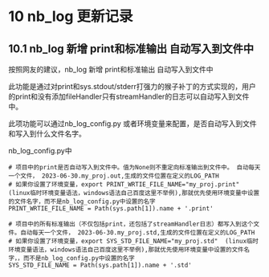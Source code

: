 # 10 nb_log 更新记录

## 10.1 nb_log 新增 print和标准输出 自动写入到文件中

按照网友的建议，nb_log 新增 print和标准输出 自动写入到文件中

此功能是通过对print和sys.stdout/stderr打强力的猴子补丁的方式实现的，用户的print和没有添加fileHandler只有streamHandler的日志可以自动写入到文件中。

此项功能可以通过nb_log_config.py 或者环境变量来配置，是否自动写入到文件和写入到什么文件名字。

nb_log_config.py中
```
# 项目中的print是否自动写入到文件中。值为None则不重定向标准输出到文件中。 自动每天一个文件， 2023-06-30.my_proj.out,生成的文件位置在定义的LOG_PATH
# 如果你设置了环境变量，export PRINT_WRTIE_FILE_NAME="my_proj.print" (linux临时环境变量语法，windows语法自己百度这里不举例),那就优先使用环境变量中设置的文件名字，而不是nb_log_config.py中设置的名字
PRINT_WRTIE_FILE_NAME = Path(sys.path[1]).name + '.print' 

# 项目中的所有标准输出（不仅包括print，还包括了streamHandler日志）都写入到这个文件。自动每天一个文件， 2023-06-30.my_proj.std,生成的文件位置在定义的LOG_PATH
# 如果你设置了环境变量，export SYS_STD_FILE_NAME="my_proj.std"  (linux临时环境变量语法，windows语法自己百度这里不举例),那就优先使用环境变量中设置的文件名字，，而不是nb_log_config.py中设置的名字
SYS_STD_FILE_NAME = Path(sys.path[1]).name + '.std'    
```


